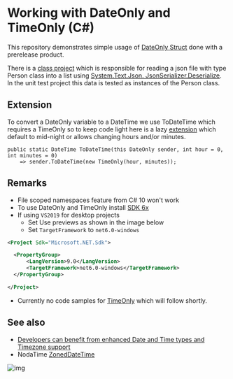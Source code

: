 # Working with DateOnly and TimeOnly (C#)

This repository demonstrates simple usage of [DateOnly Struct](https://docs.microsoft.com/en-us/dotnet/api/system.dateonly?view=net-6.0) done with a prerelease product.

There is a [class project](https://github.com/karenpayneoregon/dataonly-timeonly/blob/master/FileLibrary/Classes/Operations.cs) which is responsible for reading a json file with type Person class into a list using [System.Text.Json. JsonSerializer.Deserialize](https://docs.microsoft.com/en-us/dotnet/api/system.text.json?view=net-5.0). In the unit test project this data is tested as instances of the Person class.

## Extension

To convert a DateOnly variable to a DateTime we use ToDateTime which requires a TimeOnly so to keep code light here is a lazy [extension](https://github.com/karenpayneoregon/dataonly-timeonly/blob/master/FileLibrary/LanguageExtensions/DateOnlyExtensions.cs) which default to mid-night or allows changing hours and/or minutes.

```charp
public static DateTime ToDateTime(this DateOnly sender, int hour = 0, int minutes = 0)
    => sender.ToDateTime(new TimeOnly(hour, minutes));
```


## Remarks

- File scoped namespaces feature from C# 10 won't work
- To use DateOnly and TimeOnly install [SDK 6x](https://dotnet.microsoft.com/download/dotnet/6.0?WT.mc_id=DT-MVP-5002866)
- If using `VS2019` for desktop projects
  - Set Use previews as shown in the image below
  - Set `TargetFramework` to `net6.0-windows`

```xml
<Project Sdk="Microsoft.NET.Sdk">

  <PropertyGroup>
	  <LangVersion>9.0</LangVersion>
	  <TargetFramework>net6.0-windows</TargetFramework>
  </PropertyGroup>

</Project>
```

- Currently no code samples for [TimeOnly](https://docs.microsoft.com/en-us/dotnet/api/system.timeonly?view=net-6.0) which will follow shortly.

## See also

- [Developers can benefit from enhanced Date and Time types and Timezone support](https://github.com/dotnet/runtime/issues/45318)
- NodaTime [ZonedDateTime](https://nodatime.org/2.4.x/api/NodaTime.ZonedDateTime.html)


![img](assets/figure1.png)

